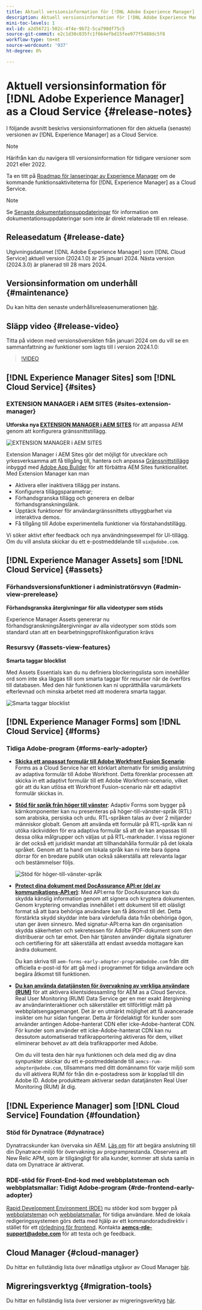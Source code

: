 ```yaml
---
title: Aktuell versionsinformation för [!DNL Adobe Experience Manager] as a Cloud Service.
description: Aktuell versionsinformation för [!DNL Adobe Experience Manager] as a Cloud Service.
mini-toc-levels: 1
exl-id: a2d56721-502c-4f4e-9b72-5ca790df75c5
source-git-commit: e2c1d30c035fc1f664efbd15fee977f5488dc5f8
workflow-type: tm+mt
source-wordcount: '937'
ht-degree: 0%

---
```


# Aktuell versionsinformation för [!DNL Adobe Experience Manager] as a Cloud Service {#release-notes}

I följande avsnitt beskrivs versionsinformationen för den aktuella (senaste) versionen av [!DNL Experience Manager] as a Cloud Service.

>[!NOTE]
>
>Härifrån kan du navigera till versionsinformation för tidigare versioner som 2021 eller 2022.
>
>Ta en titt på [Roadmap för lanseringar av Experience Manager](https://experienceleague.adobe.com/docs/experience-manager-release-information/aem-release-updates/update-releases-roadmap.html) om de kommande funktionsaktiviteterna för [!DNL Experience Manager] as a Cloud Service.

>[!NOTE]
>
>Se [Senaste dokumentationsuppdateringar](https://experienceleague.adobe.com/docs/experience-manager-release-information/aem-release-updates/doc-updates/documentation-updates.html) för information om dokumentationsuppdateringar som inte är direkt relaterade till en release.

## Releasedatum {#release-date}

Utgivningsdatumet [!DNL Adobe Experience Manager] som [!DNL Cloud Service] aktuell version (2024.1.0) är 25 januari 2024. Nästa version (2024.3.0) är planerad till 28 mars 2024.

## Versionsinformation om underhåll {#maintenance}

Du kan hitta den senaste underhållsreleasenumerationen [här](/help/release-notes/maintenance/latest.md).

## Släpp video {#release-video}

Titta på videon med versionsöversikten från januari 2024 om du vill se en sammanfattning av funktioner som lagts till i version 2024.1.0:

>[!VIDEO](https://video.tv.adobe.com/v/3427041?quality=12)

## [!DNL Experience Manager Sites] som [!DNL Cloud Service] {#sites}

### EXTENSION MANAGER i AEM SITES {#sites-extension-manager}

**Utforska nya [EXTENSION MANAGER i AEM SITES](https://developer.adobe.com/uix/docs/extension-manager/)** för att anpassa AEM genom att konfigurera gränssnittstillägg.

![EXTENSION MANAGER i AEM SITES](/help/assets/sites/extension-manager/homepage.png)

Extension Manager i AEM Sites gör det möjligt för utvecklare och yrkesverksamma att få tillgång till, hantera och anpassa [Gränssnittstillägg](https://developer.adobe.com/uix/docs/) inbyggd med [Adobe App Builder](https://developer.adobe.com/app-builder/) för att förbättra AEM Sites funktionalitet.
Med Extension Manager kan man

* Aktivera eller inaktivera tillägg per instans.
* Konfigurera tilläggsparametrar;
* Förhandsgranska tillägg och generera en delbar förhandsgranskningslänk.
* Upptäck funktioner för användargränssnittets utbyggbarhet via interaktiva demos.
* Få tillgång till Adobe experimentella funktioner via förstahandstillägg.

Vi söker aktivt efter feedback och nya användningsexempel för UI-tillägg. Om du vill ansluta skickar du ett e-postmeddelande till `uix@adobe.com`.

## [!DNL Experience Manager Assets] som [!DNL Cloud Service] {#assets}

### Förhandsversionsfunktioner i administratörsvyn {#admin-view-prerelease}

**Förhandsgranska återgivningar för alla videotyper som stöds**

Experience Manager Assets genererar nu förhandsgranskningsåtergivningar av alla videotyper som stöds som standard utan att en bearbetningsprofilskonfiguration krävs

### Resursvy {#assets-view-features}

**Smarta taggar blocklist**

Med Assets Essentials kan du nu definiera blockeringslista som innehåller ord som inte ska läggas till som smarta taggar för resurser när de överförs till databasen. Med den här funktionen kan ni upprätthålla varumärkets efterlevnad och minska arbetet med att moderera smarta taggar.

![Smarta taggar blocklist](/help/assets/assets/block-tags.png)


## [!DNL Experience Manager Forms] som [!DNL Cloud Service] {#forms}

<!-- 

* **Configure a shard for Adobe Sign for AEM Forms**: Adobe distributes Acrobat Sign API around the globe in many deployment units called "shards." Each shard serves a customer's account, such as NA1, NA2, NA3, EU1, JP1, AU1, IN1, and others. The shard names correspond to geographic locations. You can now use more than one shard while using Adobe Sign integration with AEM Forms. 

-->

### Tidiga Adobe-program {#forms-early-adopter}

* **[Skicka ett anpassat formulär till Adobe Workfront Fusion Scenario](/help/forms/submit-adaptive-form-to-workfront-fusion.md)**: Forms as a Cloud Service har ett körklart alternativ för smidig anslutning av adaptiva formulär till Adobe Workfront. Detta förenklar processen att skicka in ett adaptivt formulär till ett Adobe Workfront-scenario, vilket gör att du kan utlösa ett Workfront Fusion-scenario när ett adaptivt formulär skickas in.

* **[Stöd för språk från höger till vänster](/help/forms/supporting-new-language-localization-core-components.md)**: Adaptiv Forms som bygger på kärnkomponenter kan nu presenteras på höger-till-vänster-språk (RTL) som arabiska, persiska och urdu. RTL-språken talas av över 2 miljarder människor globalt. Genom att använda ett formulär på RTL-språk kan ni utöka räckvidden för era adaptiva formulär så att de kan anpassas till dessa olika målgrupper och väljas ut på RTL-marknader. I vissa regioner är det också ett juridiskt mandat att tillhandahålla formulär på det lokala språket. Genom att ta hand om lokala språk kan ni inte bara öppna dörrar för en bredare publik utan också säkerställa att relevanta lagar och bestämmelser följs.

  ![Stöd för höger-till-vänster-språk](/help/forms/assets/right-to-left-language-support.png)

* **[Protect dina dokument med DocAssurance API:er (del av kommunikations-API:er)](/help/forms/aem-forms-cloud-service-communications-introduction.md#document-assurance-doc-assurance)**: Med API:erna för DocAssurance kan du skydda känslig information genom att signera och kryptera dokumenten. Genom kryptering omvandlas innehållet i ett dokument till ett oläsligt format så att bara behöriga användare kan få åtkomst till det. Detta förstärkta skydd skyddar inte bara värdefulla data från obehöriga ögon, utan ger även sinnesro. Med signatur-API:erna kan din organisation skydda säkerheten och sekretessen för Adobe PDF-dokument som den distribuerar och tar emot. Den här tjänsten använder digitala signaturer och certifiering för att säkerställa att endast avsedda mottagare kan ändra dokument.

  Du kan skriva till `aem-forms-early-adopter-program@adobe.com` från ditt officiella e-post-id för att gå med i programmet för tidiga användare och begära åtkomst till funktionen.

* **[Du kan använda datatjänsten för övervakning av verkliga användare (RUM)](/help/implementing/cloud-manager/content-requests.md#real-user-monitoring-for-aem-as-a-cloud-service)** för att aktivera klientsidessamling för AEM as a Cloud Service.
Real User Monitoring (RUM) Data Service ger en mer exakt återgivning av användarinteraktioner och säkerställer ett tillförlitligt mått på webbplatsengagemanget. Det är en utmärkt möjlighet att få avancerade insikter om hur sidan fungerar. Detta är fördelaktigt för kunder som använder antingen Adobe-hanterat CDN eller icke-Adobe-hanterat CDN. För kunder som använder ett icke-Adobe-hanterat CDN kan nu dessutom automatiserad trafikrapportering aktiveras för dem, vilket eliminerar behovet av att dela trafikrapporter med Adobe.

  Om du vill testa den här nya funktionen och dela med dig av dina synpunkter skickar du ett e-postmeddelande till `aemcs-rum-adopter@adobe.com`, tillsammans med ditt domännamn för varje miljö som du vill aktivera RUM för från din e-postadress som är kopplad till din Adobe ID. Adobe produktteam aktiverar sedan datatjänsten Real User Monitoring (RUM) åt dig.

## [!DNL Experience Manager] som [!DNL Cloud Service] Foundation {#foundation}

### Stöd för Dynatrace {#dynatrace}

Dynatracskunder kan övervaka sin AEM. [Läs om](/help/implementing/cloud-manager/dynatrace.md) för att begära anslutning till din Dynatrace-miljö för övervakning av programprestanda. Observera att New Relic APM, som är tillgängligt för alla kunder, kommer att sluta samla in data om Dynatrace är aktiverat.

### RDE-stöd för Front-End-kod med webbplatsteman och webbplatsmallar: Tidigt Adobe-program {#rde-frontend-early-adopter}

[Rapid Development Environment (RDE)](/help/implementing/developing/introduction/rapid-development-environments.md) nu stöder kod som bygger på [webbplatsteman](/help/sites-cloud/administering/site-creation/site-themes.md) och [webbplatsmallar](/help/sites-cloud/administering/site-creation/site-templates.md), för tidiga användare. Med de lokala redigeringssystemen görs detta med hjälp av ett kommandoradsdirektiv i stället för ett [rörledning för frontend](/help/sites-cloud/administering/site-creation/enable-front-end-pipeline.md). Kontakta **aemcs-rde-support@adobe.com** för att testa och ge feedback.

## Cloud Manager {#cloud-manager}

Du hittar en fullständig lista över månatliga utgåvor av Cloud Manager [här](/help/implementing/cloud-manager/release-notes/current.md).

## Migreringsverktyg {#migration-tools}

Du hittar en fullständig lista över versioner av migreringsverktyg [här](/help/journey-migration/release-notes/release-notes-migration-tools-current.md).

